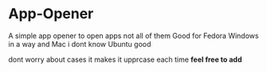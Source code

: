 # App-Opener
A simple app opener to open apps not all of them  Good for Fedora Windows in a way and Mac i dont know Ubuntu good


dont worry about cases it makes it upprcase each time
**feel free to add**
